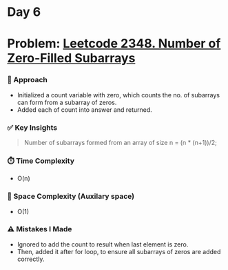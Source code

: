 # Day 6 

# Problem: [Leetcode 2348. Number of Zero-Filled Subarrays](https://leetcode.com/problems/number-of-zero-filled-subarrays/description/?envType=daily-question&envId=2025-08-19)

### 🧠 Approach

- Initialized a count variable with zero, which counts the no. of subarrays can form from a subarray of zeros.
- Added each of count into answer and returned.

### ✅ Key Insights
> Number of subarrays formed from an array of size n = (n * (n+1))/2;


### ⏱️ Time Complexity
- O(n)

### 📝 Space Complexity (Auxilary space)
- O(1)

### ⚠️ Mistakes I Made
- Ignored to add the count to result when last element is zero.
- Then, added it after for loop, to ensure all subarrays of zeros are added correctly.
